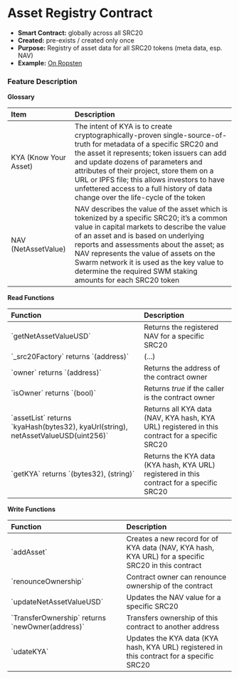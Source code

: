 # Asset Registry Contract

* **Smart Contract:** globally across all SRC20
* **Created:** pre-exists / created only once
* **Purpose:** Registry of asset data for all SRC20 tokens \(meta data, esp. NAV\)
* **Example:**  [On Ropsten](https://ropsten.etherscan.io/address/0x54f9b26edc46bd4beaf70ab2771b7ec178241932#code)  

### Feature Description

**Glossary**

| Item | Description |
| :--- | :--- |
| KYA \(Know Your Asset\) | The intent of KYA is to create cryptographically-proven single-source-of-truth for metadata of a specific SRC20 and the asset it represents; token issuers can add and update dozens of parameters and attributes of their project, store them on a URL or IPFS file; this allows investors to have unfettered access to a full history of data change over the life-cycle of the token |
| NAV \(NetAssetValue\) | NAV describes the value of the asset which is tokenized by a specific SRC20; it’s a common value in capital markets to describe the value of an asset and is based on underlying reports and assessments about the asset; as NAV represents the value of assets on the Swarm network it is used as the key value to determine the required SWM staking amounts for each SRC20 token |

**Read Functions**

| Function | Description |
| :--- | :--- |
| \`getNetAssetValueUSD\` | Returns the registered NAV for a specific SRC20 |
| \`\_src20Factory\` returns \`\(address\)\` | \(...\) |
| \`owner\` returns \`\(address\)\` | Returns the address of the contract owner |
| \`isOwner\` returns \`\(bool\)\` | Returns _true_ if the caller is the contract owner |
| \`assetList\` returns \`kyaHash\(bytes32\), kyaUrl\(string\), netAssetValueUSD\(uint256\)\` | Returns all KYA data \(NAV, KYA hash, KYA URL\) registered in this contract for a specific SRC20 |
| \`getKYA\` returns \`\(bytes32\), \(string\)\` | Returns the KYA data \(KYA hash, KYA URL\) registered in this contract for a specific SRC20 |

**Write Functions**

| Function | Description |
| :--- | :--- |
| \`addAsset\` | Creates a new record for of KYA data \(NAV, KYA hash, KYA URL\) for a specific SRC20 in this contract |
| \`renounceOwnership\` | Contract owner can renounce ownership of the contract |
| \`updateNetAssetValueUSD\` | Updates the NAV value for a specific SRC20 |
| \`TransferOwnership\` returns \`newOwner\(address\)\` | Transfers ownership of this contract to another address |
| \`udateKYA\` | Updates the KYA data \(KYA hash, KYA URL\) registered in this contract for a specific SRC20 |

